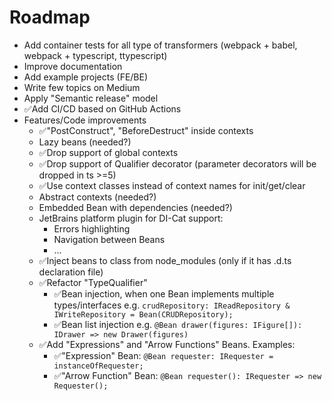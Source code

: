 # Roadmap

- Add container tests for all type of transformers (webpack + babel, webpack + typescript, ttypescript)
- Improve documentation
- Add example projects (FE/BE)
- Write few topics on Medium
- Apply "Semantic release" model
- ✅Add CI/CD based on GitHub Actions
- Features/Code improvements
  - ✅"PostConstruct", "BeforeDestruct" inside contexts
  - Lazy beans (needed?)
  - ✅Drop support of global contexts
  - ✅Drop support of Qualifier decorator (parameter decorators will be dropped in ts >=5)
  - ✅Use context classes instead of context names for init/get/clear
  - Abstract contexts (needed?)
  - Embedded Bean with dependencies (needed?)
  - JetBrains platform plugin for DI-Cat support:
    - Errors highlighting
    - Navigation between Beans
    - ...
  - ✅Inject beans to class from node_modules (only if it has .d.ts declaration file)
  - ✅Refactor "TypeQualifier"
    - ✅Bean injection, when one Bean implements multiple types/interfaces e.g. `crudRepository: IReadRepository & IWriteRepository = Bean(CRUDRepository);`
    - ✅Bean list injection e.g. `@Bean drawer(figures: IFigure[]): IDrawer => new Drawer(figures)`
  - ✅Add "Expressions" and "Arrow Functions" Beans. Examples:
    - ✅"Expression" Bean: `@Bean requester: IRequester = instanceOfRequester;`
    - ✅"Arrow Function" Bean: `@Bean requester(): IRequester => new Requester();`
